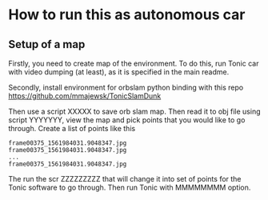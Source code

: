 # How to run this as autonomous car

## Setup of a map

Firstly, you need to create map of the environment.
To do this, run Tonic car with video dumping (at least), as it is specified in the main readme.

Secondly, install environment for orbslam python binding with this repo https://github.com/mmajewsk/TonicSlamDunk



Then use a script XXXXX to save orb slam map.
Then read it to obj file using script YYYYYYY, view the map and pick points that you would like to go through.
Create a list of points like this 

```
frame00375_1561984031.9048347.jpg
frame00375_1561984031.9048347.jpg
...
frame00375_1561984031.9048347.jpg
```
The run the scr ZZZZZZZZZ that will change it into set of points for the Tonic software to go through.
Then run Tonic with MMMMMMMM option.